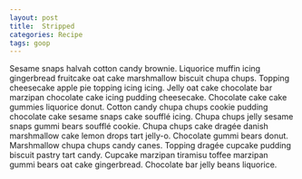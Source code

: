 ```yaml
---
layout: post
title:  Stripped
categories: Recipe
tags: goop
---
```





<p>

Sesame snaps halvah cotton candy brownie. Liquorice muffin icing gingerbread fruitcake oat cake marshmallow biscuit chupa chups. Topping cheesecake apple pie topping icing icing. Jelly oat cake chocolate bar marzipan chocolate cake icing pudding cheesecake. Chocolate cake cake gummies liquorice donut. Cotton candy chupa chups cookie pudding chocolate cake sesame snaps cake soufflé icing. Chupa chups jelly sesame snaps gummi bears soufflé cookie. Chupa chups cake dragée danish marshmallow cake lemon drops tart jelly-o. Chocolate gummi bears donut. Marshmallow chupa chups candy canes. Topping dragée cupcake pudding biscuit pastry tart candy. Cupcake marzipan tiramisu toffee marzipan gummi bears oat cake gingerbread. Chocolate bar jelly beans liquorice. 
</p>